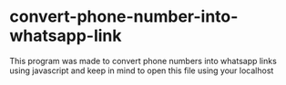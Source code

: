# convert-phone-number-into-whatsapp-link
This program was made to convert phone numbers into whatsapp links using javascript  and keep in mind to open this file using your localhost
